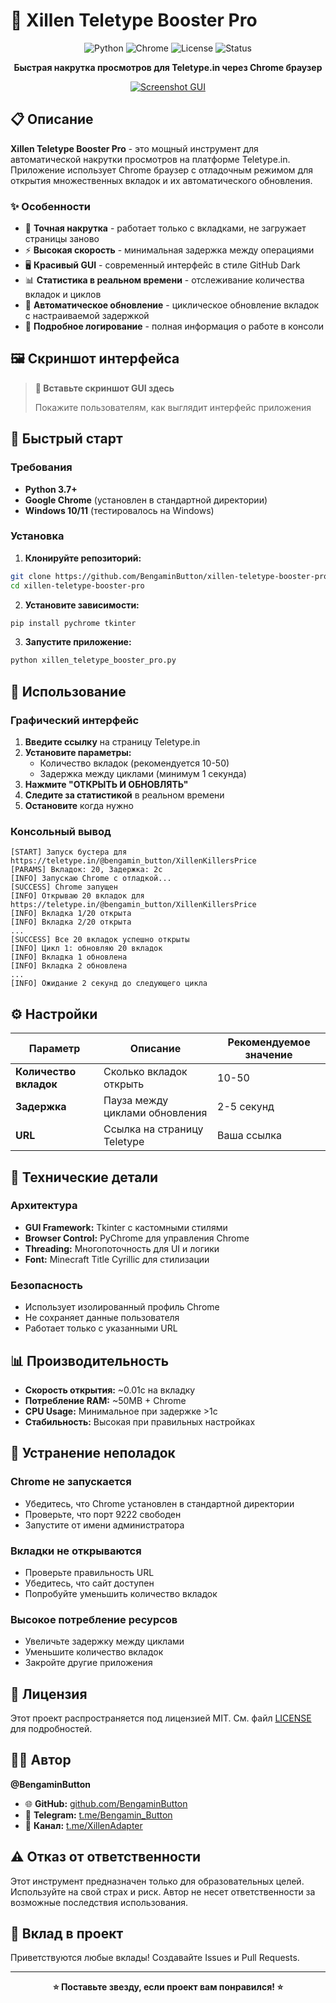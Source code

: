 # 🚀 Xillen Teletype Booster Pro

<div align="center">

![Python](https://img.shields.io/badge/Python-3.7+-blue?style=for-the-badge&logo=python)
![Chrome](https://img.shields.io/badge/Chrome-Required-red?style=for-the-badge&logo=googlechrome)
![License](https://img.shields.io/badge/License-MIT-green?style=for-the-badge)
![Status](https://img.shields.io/badge/Status-Active-brightgreen?style=for-the-badge)

**Быстрая накрутка просмотров для Teletype.in через Chrome браузер**

[![Screenshot GUI](https://via.placeholder.com/800x600/0d1117/ffffff?text=SCREENSHOT_GUI_HERE)](https://github.com/BengaminButton/xillen-teletype-booster-pro)

</div>

## 📋 Описание

**Xillen Teletype Booster Pro** - это мощный инструмент для автоматической накрутки просмотров на платформе Teletype.in. Приложение использует Chrome браузер с отладочным режимом для открытия множественных вкладок и их автоматического обновления.

### ✨ Особенности

- 🎯 **Точная накрутка** - работает только с вкладками, не загружает страницы заново
- ⚡ **Высокая скорость** - минимальная задержка между операциями
- 🖥️ **Красивый GUI** - современный интерфейс в стиле GitHub Dark
- 📊 **Статистика в реальном времени** - отслеживание количества вкладок и циклов
- 🔄 **Автоматическое обновление** - циклическое обновление вкладок с настраиваемой задержкой
- 📝 **Подробное логирование** - полная информация о работе в консоли

## 🖼️ Скриншот интерфейса

> **📸 Вставьте скриншот GUI здесь**
> 
> Покажите пользователям, как выглядит интерфейс приложения

## 🚀 Быстрый старт

### Требования

- **Python 3.7+**
- **Google Chrome** (установлен в стандартной директории)
- **Windows 10/11** (тестировалось на Windows)

### Установка

1. **Клонируйте репозиторий:**
```bash
git clone https://github.com/BengaminButton/xillen-teletype-booster-pro.git
cd xillen-teletype-booster-pro
```

2. **Установите зависимости:**
```bash
pip install pychrome tkinter
```

3. **Запустите приложение:**
```bash
python xillen_teletype_booster_pro.py
```

## 📖 Использование

### Графический интерфейс

1. **Введите ссылку** на страницу Teletype.in
2. **Установите параметры:**
   - Количество вкладок (рекомендуется 10-50)
   - Задержка между циклами (минимум 1 секунда)
3. **Нажмите "ОТКРЫТЬ И ОБНОВЛЯТЬ"**
4. **Следите за статистикой** в реальном времени
5. **Остановите** когда нужно

### Консольный вывод

```
[START] Запуск бустера для https://teletype.in/@bengamin_button/XillenKillersPrice
[PARAMS] Вкладок: 20, Задержка: 2с
[INFO] Запускаю Chrome с отладкой...
[SUCCESS] Chrome запущен
[INFO] Открываю 20 вкладок для https://teletype.in/@bengamin_button/XillenKillersPrice
[INFO] Вкладка 1/20 открыта
[INFO] Вкладка 2/20 открыта
...
[SUCCESS] Все 20 вкладок успешно открыты
[INFO] Цикл 1: обновляю 20 вкладок
[INFO] Вкладка 1 обновлена
[INFO] Вкладка 2 обновлена
...
[INFO] Ожидание 2 секунд до следующего цикла
```

## ⚙️ Настройки

| Параметр | Описание | Рекомендуемое значение |
|----------|----------|----------------------|
| **Количество вкладок** | Сколько вкладок открыть | 10-50 |
| **Задержка** | Пауза между циклами обновления | 2-5 секунд |
| **URL** | Ссылка на страницу Teletype | Ваша ссылка |

## 🔧 Технические детали

### Архитектура

- **GUI Framework:** Tkinter с кастомными стилями
- **Browser Control:** PyChrome для управления Chrome
- **Threading:** Многопоточность для UI и логики
- **Font:** Minecraft Title Cyrillic для стилизации

### Безопасность

- Использует изолированный профиль Chrome
- Не сохраняет данные пользователя
- Работает только с указанными URL

## 📊 Производительность

- **Скорость открытия:** ~0.01с на вкладку
- **Потребление RAM:** ~50MB + Chrome
- **CPU Usage:** Минимальное при задержке >1с
- **Стабильность:** Высокая при правильных настройках

## 🐛 Устранение неполадок

### Chrome не запускается
- Убедитесь, что Chrome установлен в стандартной директории
- Проверьте, что порт 9222 свободен
- Запустите от имени администратора

### Вкладки не открываются
- Проверьте правильность URL
- Убедитесь, что сайт доступен
- Попробуйте уменьшить количество вкладок

### Высокое потребление ресурсов
- Увеличьте задержку между циклами
- Уменьшите количество вкладок
- Закройте другие приложения

## 📝 Лицензия

Этот проект распространяется под лицензией MIT. См. файл [LICENSE](LICENSE) для подробностей.

## 👨‍💻 Автор

**@BengaminButton**

- 🌐 **GitHub:** [github.com/BengaminButton](https://github.com/BengaminButton)
- 💬 **Telegram:** [t.me/Bengamin_Button](https://t.me/Bengamin_Button)
- 📢 **Канал:** [t.me/XillenAdapter](https://t.me/XillenAdapter)

## ⚠️ Отказ от ответственности

Этот инструмент предназначен только для образовательных целей. Используйте на свой страх и риск. Автор не несет ответственности за возможные последствия использования.

## 🤝 Вклад в проект

Приветствуются любые вклады! Создавайте Issues и Pull Requests.

---

<div align="center">

**⭐ Поставьте звезду, если проект вам понравился! ⭐**

</div>
